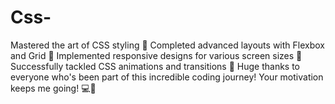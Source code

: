 # Css-
Mastered the art of CSS styling 🌈
Completed advanced layouts with Flexbox and Grid 📐
Implemented responsive designs for various screen sizes 📱
Successfully tackled CSS animations and transitions 🚀
Huge thanks to everyone who's been part of this incredible
coding journey! Your motivation keeps me going! 💻💙
